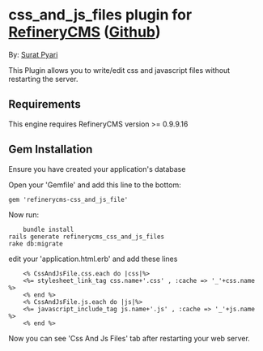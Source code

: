 # css_and_js_files plugin for [RefineryCMS](http://www.refinerycms.com) ([Github](https://github.com/sapnasolutions/sapna-refinery_css_and_js_editor))

By: [Surat Pyari]()

This Plugin allows you to write/edit css and javascript files without restarting the server.

## Requirements

This engine requires RefineryCMS version >= 0.9.9.16

## Gem Installation

Ensure you have created your application's database

Open your 'Gemfile' and add this line to the bottom:

    gem 'refinerycms-css_and_js_file'

Now run:

		bundle install
    rails generate refinerycms_css_and_js_files
    rake db:migrate

edit your 'application.html.erb' and add these lines

		<% CssAndJsFile.css.each do |css|%>
	  	<%= stylesheet_link_tag css.name+'.css' , :cache => '_'+css.name %>
		<% end %>
		<% CssAndJsFile.js.each do |js|%>
	  	<%= javascript_include_tag js.name+'.js' , :cache => '_'+js.name %>
		<% end %>

Now you can see 'Css And Js Files' tab after restarting your web server.